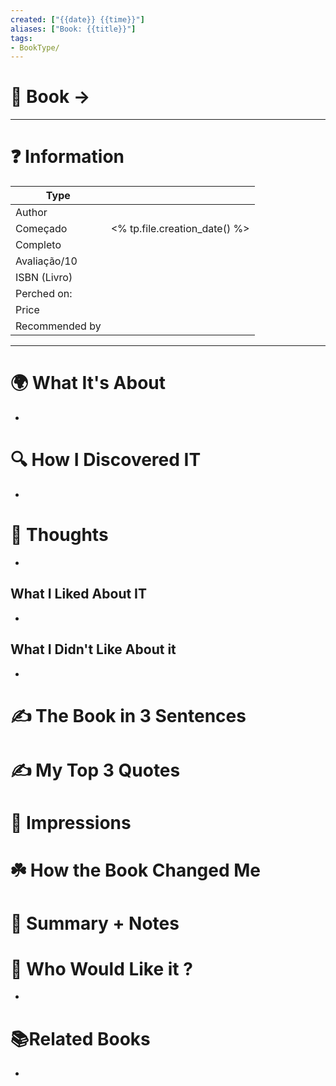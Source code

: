 ```yaml
---
created: ["{{date}} {{time}}"]
aliases: ["Book: {{title}}"]
tags:
- BookType/
---
```


# 📔 Book -> 
___
# ❓ Information

| Type           |                               |
| -------------- | :---------------------------: |
| Author         |                               |
| Começado       | <% tp.file.creation_date() %> |
| Completo       |                               |
| Avaliação/10   |                               |
| ISBN (Livro)   |                               |
| Perched on:    |                               |
| Price          |                               |
| Recommended by |                               |

___
# 🌍 What It's About
-  
# 🔍 How I Discovered IT
- 
# 🧠 Thoughts
- 
## What I Liked About IT
- 
## What I Didn't Like About it
- 
# ✍️ The Book in 3 Sentences
# ✍️ My Top 3 Quotes
# 🎨 Impressions
# ☘️ How the Book Changed Me
# 📒 Summary + Notes
# 🥰 Who Would Like it ?
- 
# 📚Related Books
- 
